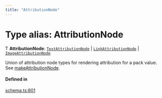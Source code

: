 ```yaml
---
title: "AttributionNode"
---
```

# Type alias: AttributionNode

Ƭ **AttributionNode**: [`TextAttributionNode`](../interfaces/TextAttributionNode.md) \| [`LinkAttributionNode`](../interfaces/LinkAttributionNode.md) \| [`ImageAttributionNode`](../interfaces/ImageAttributionNode.md)

Union of attribution node types for rendering attribution for a pack value. See [makeAttributionNode](../functions/makeAttributionNode.md).

#### Defined in

[schema.ts:801](https://github.com/coda/packs-sdk/blob/main/schema.ts#L801)

